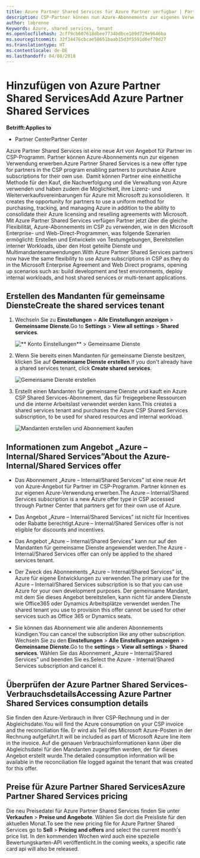 ```yaml
---
title: Azure Partner Shared Services für Azure Partner verfügbar | Partner Center
description: CSP-Partner können nun Azure-Abonnements zur eigenen Verwendung erwerben.
author: labrenne
Keywords: Azure, shared services, tenant
ms.openlocfilehash: 2cff9cb607618dbee7734bdbce109d729e9646ba
ms.sourcegitcommit: 32f34476cbcae58651baab15d3f5591d6ef70d27
ms.translationtype: HT
ms.contentlocale: de-DE
ms.lasthandoff: 04/08/2018
---
```

# <a name="add-azure-partner-shared-services"></a><span data-ttu-id="47cd1-103">Hinzufügen von Azure Partner Shared Services</span><span class="sxs-lookup"><span data-stu-id="47cd1-103">Add Azure Partner Shared Services</span></span>

**<span data-ttu-id="47cd1-104">Betrifft:</span><span class="sxs-lookup"><span data-stu-id="47cd1-104">Applies to</span></span>**

-  <span data-ttu-id="47cd1-105">Partner Center</span><span class="sxs-lookup"><span data-stu-id="47cd1-105">Partner Center</span></span>

<span data-ttu-id="47cd1-106">Azure Partner Shared Services ist eine neue Art von Angebot für Partner im CSP-Programm. Partner können Azure-Abonnements nun zur eigenen Verwendung erwerben.</span><span class="sxs-lookup"><span data-stu-id="47cd1-106">Azure Partner Shared Services is a new offer type for partners in the CSP program enabling partners to purchase Azure subscriptions for their own use.</span></span><span data-ttu-id="47cd1-107">  Damit können Partner eine einheitliche Methode für den Kauf, die Nachverfolgung und die Verwaltung von Azure verwenden und haben zudem die Möglichkeit, ihre Lizenz- und Weiterverkaufsvereinbarungen für Azure mit Microsoft zu konsolidieren.</span><span class="sxs-lookup"><span data-stu-id="47cd1-107">  It creates the opportunity for partners to use a uniform method for purchasing, tracking, and managing Azure in addition to the ability to consolidate their Azure licensing and reselling agreements with Microsoft.</span></span> <span data-ttu-id="47cd1-108">Mit Azure Partner Shared Services verfügen Partner jetzt über die gleiche Flexibilität, Azure-Abonnements im CSP zu verwenden, wie in den Microsoft Enterprise- und Web-Direct-Programmen, was folgende Szenarien ermöglicht: Erstellen und Entwickeln von Testumgebungen, Bereitstellen interner Workloads, über den Host geteilte Dienste und Multimandantenanwendungen.</span><span class="sxs-lookup"><span data-stu-id="47cd1-108">With Azure Partner Shared Services partners now have the same flexibility to use Azure subscriptions in CSP as they do in the Microsoft Enterprise Agreement and Web Direct programs, opening up scenarios such as:  build development and test environments, deploy internal workloads, and host shared services or multi-tenant applications.</span></span>  

## <a name="create-the-shared-services-tenant"></a><span data-ttu-id="47cd1-109">Erstellen des Mandanten für gemeinsame Dienste</span><span class="sxs-lookup"><span data-stu-id="47cd1-109">Create the shared services tenant</span></span>

1. <span data-ttu-id="47cd1-110">Wechseln Sie zu **Einstellungen** > **Alle Einstellungen anzeigen** > **Gemeinsame Dienste**.</span><span class="sxs-lookup"><span data-stu-id="47cd1-110">Go to **Settings** > **View all settings** > **Shared services**.</span></span>

    ![** Konto Einstellungen** > **Gemeinsame Dienste**](images/sharedservices2.png)

2. <span data-ttu-id="47cd1-112">Wenn Sie bereits einen Mandanten für gemeinsame Dienste besitzen, klicken Sie auf **Gemeinsame Dienste erstellen**.</span><span class="sxs-lookup"><span data-stu-id="47cd1-112">If you don't already have a shared services tenant, click **Create shared services**.</span></span>

    ![Gemeinsame Dienste erstellen](images/sharedservices3.png)

3. <span data-ttu-id="47cd1-114">Erstellt einen Mandanten für gemeinsame Dienste und kauft ein Azure CSP Shared Services-Abonnement, das für freigegebene Ressourcen und die interne Arbeitslast verwendet werden kann.</span><span class="sxs-lookup"><span data-stu-id="47cd1-114">This creates a shared services tenant and purchases the Azure CSP Shared Services subscription, to be used for shared resources and internal workload.</span></span>

    ![Mandanten erstellen und Abonnement kaufen](images/sharedservices5.png)

## <a name="about-the-azure--internalshared-services-offer"></a><span data-ttu-id="47cd1-116">Informationen zum Angebot „Azure – Internal/Shared Services”</span><span class="sxs-lookup"><span data-stu-id="47cd1-116">About the Azure- Internal/Shared Services offer</span></span>

- <span data-ttu-id="47cd1-117">Das Abonnement „Azure – Internal/Shared Services” ist eine neue Art von Azure-Angebot für Partner im CSP-Programm. Partner können es zur eigenen Azure-Verwendung erwerben.</span><span class="sxs-lookup"><span data-stu-id="47cd1-117">The Azure – Internal/Shared Services subscription is a new Azure offer type in CSP accessed through Partner Center that partners get for their own use of Azure.</span></span> 

- <span data-ttu-id="47cd1-118">Das Angebot „Azure – Internal/Shared Services” ist nicht für Incentives oder Rabatte berechtigt.</span><span class="sxs-lookup"><span data-stu-id="47cd1-118">Azure – Internal/Shared Services offer is not eligible for discounts and incentives.</span></span>

- <span data-ttu-id="47cd1-119">Das Angebot „Azure – Internal/Shared Services” kann nur auf den Mandanten für gemeinsame Dienste angewendet werden.</span><span class="sxs-lookup"><span data-stu-id="47cd1-119">The Azure - Internal/Shared Services offer can only be applied to the shared services tenant.</span></span>

- <span data-ttu-id="47cd1-120">Der Zweck des Abonnements „Azure – Internal/Shared Services” ist, Azure für eigene Entwicklungen zu verwenden.</span><span class="sxs-lookup"><span data-stu-id="47cd1-120">The primary use for the Azure – Internal/Shared Services subscription is so that you can use Azure for your own development purposes.</span></span> <span data-ttu-id="47cd1-121">Der gemeinsame Mandant, mit dem Sie dieses Angebot bereitstellen, kann nicht für andere Dienste wie Office365 oder Dynamics Arbeitsplätze verwendet werden.</span><span class="sxs-lookup"><span data-stu-id="47cd1-121">The shared tenant you use to provision this offer cannot be used for other services such as Office 365 or Dynamics seats.</span></span> 

- <span data-ttu-id="47cd1-122">Sie können das Abonnement wie alle anderen Abonnements kündigen.</span><span class="sxs-lookup"><span data-stu-id="47cd1-122">You can cancel the subscription like any other subscription.</span></span> <span data-ttu-id="47cd1-123">Wechseln Sie zu den **Einstellungen** > **Alle Einstellungen anzeigen** > **Gemeinsame Dienste**.</span><span class="sxs-lookup"><span data-stu-id="47cd1-123">Go to the **settings** > **View all settings** > **Shared services**.</span></span> <span data-ttu-id="47cd1-124">Wählen Sie das Abonnement „Azure – Internal/Shared Services” und beenden Sie es.</span><span class="sxs-lookup"><span data-stu-id="47cd1-124">Select the Azure - Internal/Shared Services subscription and cancel it.</span></span>

## <a name="accessing-azure-partner-shared-services-consumption-details"></a><span data-ttu-id="47cd1-125">Überprüfen der Azure Partner Shared Services-Verbrauchsdetails</span><span class="sxs-lookup"><span data-stu-id="47cd1-125">Accessing Azure Partner Shared Services consumption details</span></span>

<span data-ttu-id="47cd1-126">Sie finden den Azure-Verbrauch in Ihrer CSP-Rechnung und in der Abgleichsdatei.</span><span class="sxs-lookup"><span data-stu-id="47cd1-126">You will find the Azure consumption on your CSP invoice and the reconciliation file.</span></span> <span data-ttu-id="47cd1-127">Er wird als Teil des Microsoft Azure-Posten in der Rechnung aufgeführt.</span><span class="sxs-lookup"><span data-stu-id="47cd1-127">It will be included as part of Microsoft Azure line item in the invoice.</span></span> <span data-ttu-id="47cd1-128">Auf die genauen Verbrauchsinformationen kann über die Abgleichsdatei für den Mandanten zugegriffen werden, der für dieses Angebot erstellt wurde.</span><span class="sxs-lookup"><span data-stu-id="47cd1-128">The detailed consumption information will be available in the reconciliation file logged against the tenant that was created for this offer.</span></span> 

## <a name="azure-partner-shared-services-pricing"></a><span data-ttu-id="47cd1-129">Preise für Azure Partner Shared Services</span><span class="sxs-lookup"><span data-stu-id="47cd1-129">Azure Partner Shared Services pricing</span></span>

<span data-ttu-id="47cd1-130">Die neu Preisedatei für Azure Partner Shared Services finden Sie unter **Verkaufen** > **Preise und Angebote**. Wählen Sie dort die Preisliste für den aktuellen Monat.</span><span class="sxs-lookup"><span data-stu-id="47cd1-130">To see the new pricing file for Azure Partner Shared Services go to **Sell** > **Pricing and offers** and select the current month's price list.</span></span> <span data-ttu-id="47cd1-131">In den kommenden Wochen wird auch eine spezielle Bewertungskarten-API veröffentlicht.</span><span class="sxs-lookup"><span data-stu-id="47cd1-131">In the coming weeks, a specific rate card api will also be released.</span></span>


